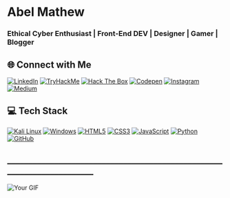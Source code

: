 # Abel Mathew
### ****Ethical Cyber Enthusiast | Front-End DEV | Designer | Gamer | Blogger****

## 🌐 **Connect with Me**
[![LinkedIn](https://img.shields.io/badge/LinkedIn-%230077B5?style=for-the-badge&logo=linkedin&logoColor=white)](https://linkedin.com/in/ablmathew)
[![TryHackMe](https://img.shields.io/badge/-TryHackMe-212C42?style=for-the-badge&logo=TryHackMe&logoColor=white)](https://tryhackme.com/p/ablwhite)
[![Hack The Box](https://img.shields.io/badge/HackTheBox-111927?style=for-the-badge&logo=Hack-The-Box&logoColor=9FEF00)](https://app.hackthebox.com/HTB-A1DFEFE8CA)
[![Codepen](https://img.shields.io/badge/Codepen-000000?style=for-the-badge&logo=codepen&logoColor=white)](https://codepen.io/ablmathew)
[![Instagram](https://img.shields.io/badge/Instagram-%23E4405F?style=for-the-badge&logo=Instagram&logoColor=white)](https://instagram.com/ablmathew)
[![Medium](https://img.shields.io/badge/Medium-12100E?style=for-the-badge&logo=medium&logoColor=white)](https://medium.com/@ablmathew)

## 💻 **Tech Stack**
[![Kali Linux](https://img.shields.io/badge/Kali_Linux-557C94?style=for-the-badge&logo=kali-linux&logoColor=white)](https://www.kali.org/)
[![Windows](https://img.shields.io/badge/Windows-0078D6?style=for-the-badge&logo=windows&logoColor=white)](https://www.microsoft.com/windows)
[![HTML5](https://img.shields.io/badge/HTML5-E34F26?style=for-the-badge&logo=html5&logoColor=white)](https://developer.mozilla.org/en-US/docs/Web/HTML)
[![CSS3](https://img.shields.io/badge/CSS3-1572B6?style=for-the-badge&logo=css3&logoColor=white)](https://developer.mozilla.org/en-US/docs/Web/CSS)
[![JavaScript](https://img.shields.io/badge/JavaScript-F7DF1E?style=for-the-badge&logo=javascript&logoColor=black)](https://developer.mozilla.org/en-US/docs/Web/JavaScript)
[![Python](https://img.shields.io/badge/Python-3776AB?style=for-the-badge&logo=python&logoColor=white)](https://www.python.org/)
[![GitHub](https://img.shields.io/badge/GitHub-181717?style=for-the-badge&logo=github&logoColor=white)](https://github.com/)
## **______________________________________________________________________**
![Your GIF](https://user-images.githubusercontent.com/74038190/225813708-98b745f2-7d22-48cf-9150-083f1b00d6c9.gif)


